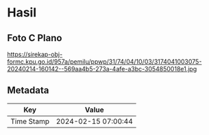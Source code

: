 # Hasil

## Foto C Plano

https://sirekap-obj-formc.kpu.go.id/957a/pemilu/ppwp/31/74/04/10/03/3174041003075-20240214-160142--569aa4b5-273a-4afe-a3bc-3054850018e1.jpg


## Metadata

| Key        | Value               |
| ---------- | ------------------- |
| Time Stamp | 2024-02-15 07:00:44 |



